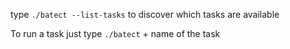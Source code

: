 type `./batect --list-tasks` to discover which tasks are available

To run a task just type `./batect` + name of the task
